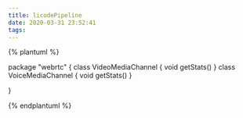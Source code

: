 ```yaml
---
title: licodePipeline
date: 2020-03-31 23:52:41
tags:
---
```




{% plantuml %}

package "webrtc"
{
    class VideoMediaChannel
    {
        void getStats()
    }
    class VoiceMediaChannel
    {
        void getStats()
    }

}

{% endplantuml %}